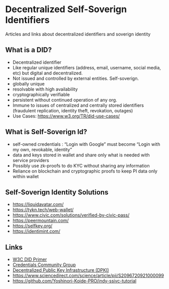 # Decentralized Self-Soverign Identifiers
Articles and links about decentralized identifiers and soverign identity

## What is a DID?
- Decentralized identifier
- Like regular unique identifiers (address, email, username, social media, etc) but digital and decentralized.
- Not issued and controlled by external entities. Self-soverign.
- globally unique
- resolvable with high availability
- cryptographically verifiable
- persistent without continued operation of any org.
- Immune to issues of centralized and centrally stored identifiers (fraudulent replication, identity theft, revokation, outages)
- Use Cases: https://www.w3.org/TR/did-use-cases/

## What is Self-Soverign Id?
- self-owned credentials : “Login with Google” must become “Login with my own, revokable, identity” 
- data and keys stored in wallet and share only what is needed with service providers
- Possibly use zk-proofs to do KYC without sharing any information
- Reliance on blockchain and cryptographic proofs to keep PI data only within wallet


## Self-Soverign Identity Solutions
- https://liquidavatar.com/
- https://tykn.tech/web-wallet/
- https://www.civic.com/solutions/verified-by-civic-pass/
- https://peermountain.com/
- https://selfkey.org/
- https://identimint.com/


## Links
- [W3C DID Primer](https://w3c-ccg.github.io/did-primer/)
- [Credentials Community Group](https://www.w3.org/community/credentials/)
- [Decentralized Public Key Infrastructure (DPKI)](https://github.com/WebOfTrustInfo/rwot1-sf/blob/master/final-documents/dpki.pdf)
- https://www.sciencedirect.com/science/article/pii/S2096720921000099
- https://github.com/Yoshinori-Koide-PRO/indy-ssivc-tutorial
